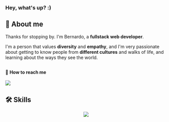 ### Hey, what's up? :)

<h2>🌌 About me</h2>

Thanks for stopping by. I'm Bernardo, a **fullstack web developer**. 

I'm a person that values **diversity** and **empathy**, and I'm very passionate about getting to know people from **different cultures** and walks of life, and learning about the ways they see the world. 

## <!-- [Take a look at some of my projects hosted on GitHub Pages!](https://herr-berna.github.io/) -->

🦉 **How to reach me** <br> <br>
<a href="https://www.linkedin.com/in/bernherr/" target="_blank" ><img src="https://img.shields.io/badge/LinkedIn-0077B5?style=for-the-badge&logo=linkedin&logoColor=white"></a>

</div>

<h2>🛠 Skills</h2>
<p align="center">
  <a href="https://skillicons.dev">
    <img src="https://skillicons.dev/icons?i=angular,ts,sass,nodejs,express,python" />
  </a>
</p>
